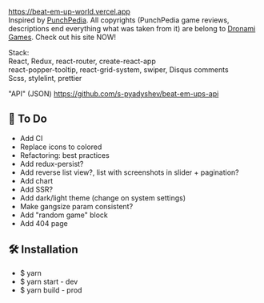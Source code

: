 <a href="https://beat-em-up-world.vercel.app">https://beat-em-up-world.vercel.app</a>
<br>
Inspired by <a href="http://www.punchpedia.com">PunchPedia</a>. All copyrights (PunchPedia game reviews, descriptions end everything what was taken from it) are belong to <a href="http://www.dronami.com/">Dronami Games</a>. Check out his site NOW!

Stack:<br>
React, Redux, react-router, create-react-app<br>
react-popper-tooltip, react-grid-system, swiper, Disqus comments<br>
Scss, stylelint, prettier<br>

"API" (JSON)
<a href="https://github.com/s-pyadyshev/beat-em-ups-api">https://github.com/s-pyadyshev/beat-em-ups-api</a>
<br>

## :construction_worker: To Do

- Add CI
- Replace icons to colored
- Refactoring: best practices
- Add redux-persist?
- Add reverse list view?, list with screenshots in slider + pagination?
- Add chart
- Add SSR?
- Add dark/light theme (change on system settings)
- Make gangsize param consistent?
- Add "random game" block
- Add 404 page

## :hammer_and_wrench: Installation

- \$ yarn
- \$ yarn start - dev
- \$ yarn build - prod
